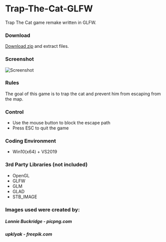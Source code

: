 # Trap-The-Cat-GLFW
Trap The Cat game remake written in GLFW.
### Download
[Download zip](https://github.com/lukasz-kkk/Trap-The-Cat-GLFW/releases/tag/v1.0) and extract files.
### Screenshot
![Screenshot](https://i.imgur.com/1v3VjaI.png)

### Rules
The goal of this game is to trap the cat and prevent him from escaping from the map.
### Control
- Use the mouse button to block the escape path
- Press ESC to quit the game
### Coding Environment
- Win10(x64) + VS2019
### 3rd Party Libraries (not included)
- OpenGL
- GLFW
- GLM
- GLAD
- STB_IMAGE

### Images used were created by:
##### Lonnie Buckridge - picpng.com
##### upklyak - freepik.com

